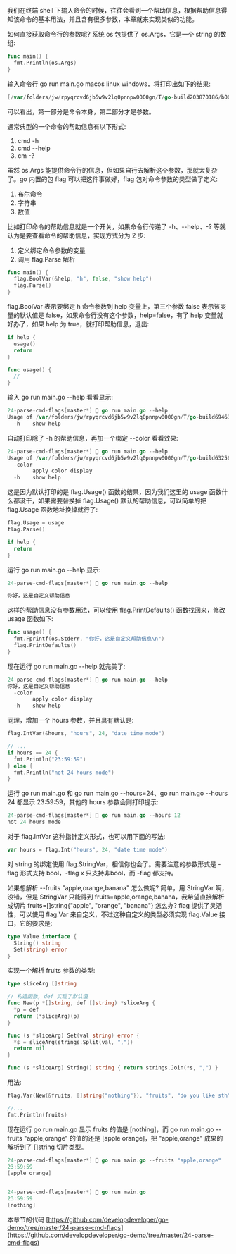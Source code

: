 我们在终端 shell 下输入命令的时候，往往会看到一个帮助信息，根据帮助信息得知该命令的基本用法，并且含有很多参数，本章就来实现类似的功能。



如何直接获取命令行的参数呢? 系统 os 包提供了 os.Args，它是一个 string 的数组:

```go
func main() { 
  fmt.Println(os.Args)
}
```

输入命令行 go run main.go macos linux windows，将打印出如下的结果:

```go
[/var/folders/jw/rpyqrcvd6jb5w9v2lq0pnnpw0000gn/T/go-build203870186/b001/exe/main macos linux windows]
```

可以看出，第一部分是命令本身，第二部分才是参数。



通常典型的一个命令的帮助信息有以下形式:  
1. cmd -h 
2. cmd --help  
3. cm -?  



虽然 os.Args 能提供命令行的信息，但如果自行去解析这个参数，那就太复杂了。go 内置的包 flag 可以把这件事做好，flag 包对命令参数的类型做了定义:  
1. 布尔命令  
2. 字符串  
3. 数值



比如打印命令的帮助信息就是一个开关，如果命令行传递了 -h、--help、-? 等就认为是要查看命令的帮助信息，实现方式分为 2 步:  
1. 定义绑定命令参数的变量  
2. 调用 flag.Parse 解析  

```go
func main() { 
  flag.BoolVar(&help, "h", false, "show help") 
  flag.Parse()
}
```

flag.BoolVar 表示要绑定 h 命令参数到 help 变量上，第三个参数 false 表示该变量的默认值是 false，如果命令行没有这个参数，help=false，有了 help 变量就好办了，如果 help 为 true，就打印帮助信息，退出:

```go
if help { 
  usage() 
  return
}

func usage() {
  // 
}
```

输入 go run main.go --help 看看显示:

```go
24-parse-cmd-flags[master*] 🍎 go run main.go --help
Usage of /var/folders/jw/rpyqrcvd6jb5w9v2lq0pnnpw0000gn/T/go-build694631870/b001/exe/main:
  -h	show help
```
  
自动打印除了 -h 的帮助信息，再加一个绑定 --color 看看效果:

```go
24-parse-cmd-flags[master*] 🍎 go run main.go --help
Usage of /var/folders/jw/rpyqrcvd6jb5w9v2lq0pnnpw0000gn/T/go-build632569444/b001/exe/main:
  -color
    	apply color display
  -h	show help
```

这是因为默认打印的是 flag.Usage() 函数的结果，因为我们这里的 usage 函数什么都没干，如果需要替换掉 flag.Usage() 默认的帮助信息，可以简单的把 flag.Usage 函数地址换掉就行了:

```go
flag.Usage = usage
flag.Parse()

if help { 
  return 
}
```

运行 go run main.go --help 显示:

```go
24-parse-cmd-flags[master*] 🍎 go run main.go --help

你好，这是自定义帮助信息
```

这样的帮助信息没有参数用法，可以使用 flag.PrintDefaults() 函数找回来，修改 usage 函数如下:

```go
func usage() { 
  fmt.Fprintf(os.Stderr, "你好，这是自定义帮助信息\n") 
  flag.PrintDefaults()
}
```

现在运行  go run main.go --help 就完美了:

```go
24-parse-cmd-flags[master*] 🍎 go run main.go --help
你好，这是自定义帮助信息  
  -color
    	apply color display
  -h	show help
```

同理，增加一个 hours 参数，并且具有默认是:

```go
flag.IntVar(&hours, "hours", 24, "date time mode")

// ...
if hours == 24 { 
  fmt.Println("23:59:59")
} else { 
  fmt.Println("not 24 hours mode")
}
```

运行 go run main.go 和 go run main.go --hours=24、go run main.go --hours 24 都显示 23:59:59，其他的 hours 参数会则打印提示:

```go
24-parse-cmd-flags[master*] 🍎 go run main.go --hours 12
not 24 hours mode
```

对于 flag.IntVar 这种指针定义形式，也可以用下面的写法:

```go
var hours = flag.Int("hours", 24, "date time mode")
```

对 string 的绑定使用 flag.StringVar，相信你也会了。需要注意的参数形式是 -flag 形式支持 bool，-flag x 只支持非bool，而 -flag 都支持。



如果想解析 --fruits "apple,orange,banana" 怎么做呢? 简单，用 StringVar 啊，没错，但是 StringVar 只能得到 fruits=apple,orange,banana，我希望直接解析成切片 fruits=[]string{"apple", "orange", "banana"} 怎么办? flag 提供了灵活性，可以使用 flag.Var 来自定义，不过这种自定义的类型必须实现 flag.Value 接口，它的要求是:

```go
type Value interface { 
  String() string 
  Set(string) error
}
```

实现一个解析 fruits 参数的类型:

```go
type sliceArg []string

// 构造函数, def 实现了默认值
func New(p *[]string, def []string) *sliceArg {
  *p = def
  return (*sliceArg)(p)
}

func (s *sliceArg) Set(val string) error {
  *s = sliceArg(strings.Split(val, ","))
  return nil
}

func (s *sliceArg) String() string { return strings.Join(*s, ",") }
```

用法:

```go
flag.Var(New(&fruits, []string{"nothing"}), "fruits", "do you like sth")

//...
fmt.Println(fruits)
```

现在运行 go run main.go 显示 fruits  的值是 [nothing]，而 go run main.go --fruits "apple,orange" 的值的还是 [apple orange]，把 "apple,orange" 成果的解析到了 []string 切片类型。

```go
24-parse-cmd-flags[master*] 🍎 go run main.go --fruits "apple,orange"
23:59:59
[apple orange]


24-parse-cmd-flags[master*] 🍎 go run main.go
23:59:59
[nothing]
```

本章节的代码 [https://github.com/developdeveloper/go-demo/tree/master/24-parse-cmd-flags](https://github.com/developdeveloper/go-demo/tree/master/24-parse-cmd-flags)
